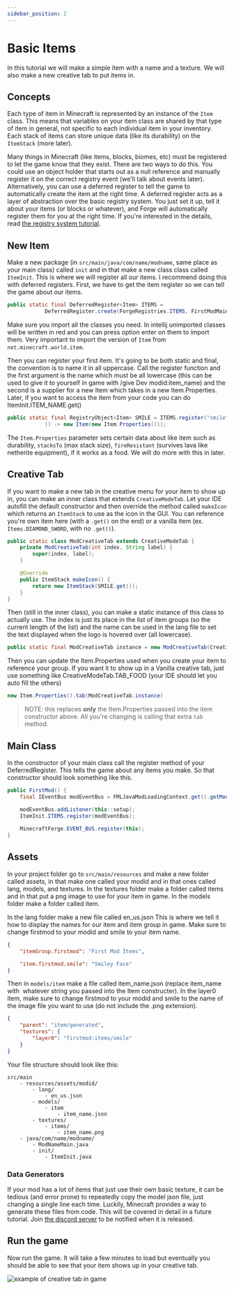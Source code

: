 ```yaml
---
sidebar_position: 2
---
```


# Basic Items

In this tutorial we will make a simple item with a name and a texture. We will also make a new creative tab to put items in.

## Concepts 

Each type of item in Minecraft is represented by an instance of the `Item` class. This means that variables on your item class are shared by that type of item in general, not specific to each individual item in your inventory. Each stack of items can store unique data (like its durability) on the `ItemStack` (more later).

Many things in Minecraft (like items, blocks, biomes, etc) must be registered to let the game know that they exist. There are two ways to do this. You could use an object holder that starts out as a null reference and manually register it on the correct registry event (we'll talk about events later). Alternatively, you can use a deferred register to tell the game to automatically create the item at the right time. A deferred register acts as a layer of abstraction over the basic registry system. You just set it up, tell it about your items (or blocks or whatever), and Forge will automatically register them for you at the right time. If you're interested in the details, read [the registry system tutorial](registries).

## New Item

Make a new package (in `src/main/java/com/name/modname`, same place as your main class) called `init` and in that make a new class class called `ItemInit`. This is where we will register all our items. I recommend doing this with deferred registers. First, we have to get the item register so we can tell the game about our items.

```java
public static final DeferredRegister<Item> ITEMS = 
            DeferredRegister.create(ForgeRegistries.ITEMS, FirstModMain.MOD_ID);
```

Make sure you import all the classes you need. In intellij unimported classes will be written in red and you can press option enter on them to import them. Very important to import the version of `Item` from `net.minecraft.world.item`.

Then you can register your first item. It's going to be both static and final, the convention is to name it in all uppercase. Call the register function and the first argument is the name which must be all lowercase (this can be used to give it to yourself in game with /give Dev modid:item_name) and the second is a supplier for a new Item which takes in a new Item.Properties. Later, if you want to access the item from your code you can do ItemInit.ITEM_NAME.get()

```java
public static final RegistryObject<Item> SMILE = ITEMS.register("smile",
            () -> new Item(new Item.Properties()));
```
    

The `Item.Properties` parameter sets certain data about like item such as durability, `stacksTo` (max stack size), `fireResistant` (survives lava like netherite equipment), if it works as a food. We will do more with this in later.

## Creative Tab

If you want to make a new tab in the creative menu for your item to show up in, you can make an inner class that extends `CreativeModeTab`. Let your IDE autofill the default constructor and then override the method called `makeIcon` which returns an `ItemStack` to use as the icon in the GUI. You can reference you're own item here (with a `.get()` on the end) or a vanilla item (ex. `Items.DIAMOND_SWORD`, with no `.get()`).

```java
public static class ModCreativeTab extends CreativeModeTab {
    private ModCreativeTab(int index, String label) {
        super(index, label);
    }

    @Override
    public ItemStack makeIcon() {
        return new ItemStack(SMILE.get());
    }
}
```

Then (still in the inner class), you can make a static instance of this class to actually use. The index is just its place in the list of item groups (so the current length of the list) and the name can be used in the lang file to set the text displayed when the logo is hovered over (all lowercase).

```java
public static final ModCreativeTab instance = new ModCreativeTab(CreativeModeTab.TABS.length, "firstmod");
```

Then you can update the Item.Properties used when you create your item to reference your group. If you want it to show up in a Vanilla creative tab, just use something like CreativeModeTab.TAB_FOOD (your IDE should let you auto fill the others)

```java
new Item.Properties().tab(ModCreativeTab.instance)
```

> NOTE: this replaces **only** the Item.Properties passed into the item constructor above. All you're changing is calling that extra `tab` method. 

## Main Class

In the constructor of your main class call the register method of your DeferredRegister. This tells the game about any items you make. So that constructor should look something like this.

```java
public FirstMod() {
    final IEventBus modEventBus = FMLJavaModLoadingContext.get().getModEventBus();

    modEventBus.addListener(this::setup);
    ItemInit.ITEMS.register(modEventBus);
    
    MinecraftForge.EVENT_BUS.register(this);
}
```

## Assets

In your project folder go to `src/main/resources` and make a new folder called assets, in that make one called your modid and in that ones called lang, models, and textures. In the textures folder make a folder called items and in that put a png image to use for your item in game. In the models folder make a folder called item.

In the lang folder make a new file called en_us.json This is where we tell it how to display the names for our item and item group in game. Make sure to change firstmod to your modid and smile to your item name.

```json
{
    "itemGroup.firstmod": "First Mod Items",

    "item.firstmod.smile": "Smiley Face"
} 
```  

Then in `models/item` make a file called item_name.json (replace item_name with  whatever string you passed into the Item constructer). In the layer0 item, make sure to change firstmod to your modid and smile to the name of the image file you want to use (do not include the .png extension).

```json
{
    "parent": "item/generated",
    "textures": {
        "layer0": "firstmod:items/smile"
    }
} 
```  

Your file structure should look like this:

```
src/main
    - resources/assets/modid/
        - lang/
            - en_us.json
        - models/
            - item
                - item_name.json
        - textures/
            - items/
                - item_name.png
    - java/com/name/modname/
        - ModNameMain.java
        - init/
            - ItemInit.java
```

### Data Generators 

If your mod has a lot of items that just use their own basic texture, it can be tedious (and error prone) to repeatedly copy the model json file, just changing a single line each time. Luckily, Minecraft provides a way to generate these files from code. This will be covered in detail in a future tutorial. Join [the discord server](/discord) to be notified when it is released. 

## Run the game

Now run the game. It will take a few minutes to load but eventually you should be able to see that your item shows up in your creative tab.

![example of creative tab in game](/img/creative-tab.png)
